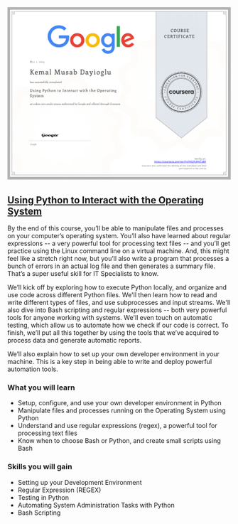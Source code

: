 ![Module 2](2%20Using%20Python%20to%20Interact%20with%20the%20Operating.jpeg)


## [Using Python to Interact with the Operating System](https://www.coursera.org/learn/python-operating-system?specialization=google-it-automation)

By the end of this course, you’ll be able to manipulate files and processes on your computer’s operating system. You’ll also have learned about regular expressions -- a very powerful tool for processing text files -- and you’ll get practice using the Linux command line on a virtual machine. And, this might feel like a stretch right now, but you’ll also write a program that processes a bunch of errors in an actual log file and then generates a summary file. That’s a super useful skill for IT Specialists to know.

We’ll kick off by exploring how to execute Python locally, and organize and use code across different Python files. We'll then learn how to read and write different types of files, and use subprocesses and input streams. We'll also dive into Bash scripting and regular expressions -- both very powerful tools for anyone working with systems. We'll even touch on automatic testing, which allow us to automate how we check if our code is correct. To finish, we’ll put all this together by using the tools that we’ve acquired to process data and generate automatic reports.

We’ll also explain how to set up your own developer environment in your machine. This is a key step in being able to write and deploy powerful automation tools.

### What you will learn

* Setup, configure, and use your own developer environment in Python
* Manipulate files and processes running on the Operating System using Python
* Understand and use regular expressions (regex), a powerful tool for processing text files
* Know when to choose Bash or Python, and create small scripts using Bash

### Skills you will gain

* Setting up your Development Environment
* Regular Expression (REGEX)
* Testing in Python
* Automating System Administration Tasks with Python
* Bash Scripting
